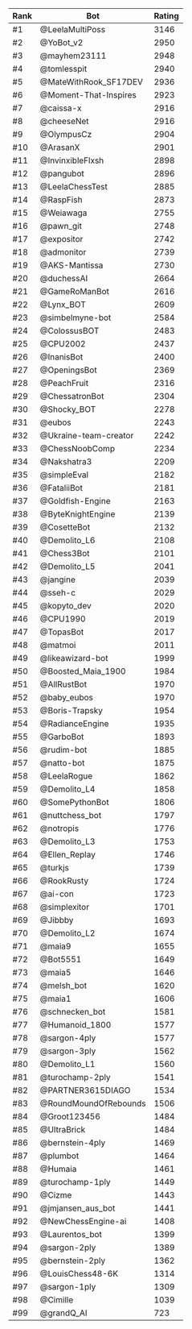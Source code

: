 Rank|Bot|Rating
---|---|---
#1|@LeelaMultiPoss|3146
#2|@YoBot_v2|2950
#3|@mayhem23111|2948
#4|@tomlesspit|2940
#5|@MateWithRook_SF17DEV|2936
#6|@Moment-That-Inspires|2923
#7|@caissa-x|2916
#8|@cheeseNet|2916
#9|@OlympusCz|2904
#10|@ArasanX|2901
#11|@InvinxibleFlxsh|2898
#12|@pangubot|2896
#13|@LeelaChessTest|2885
#14|@RaspFish|2873
#15|@Weiawaga|2755
#16|@pawn_git|2748
#17|@expositor|2742
#18|@admonitor|2739
#19|@AKS-Mantissa|2730
#20|@duchessAI|2664
#21|@GameRoManBot|2616
#22|@Lynx_BOT|2609
#23|@simbelmyne-bot|2584
#24|@ColossusBOT|2483
#25|@CPU2002|2437
#26|@InanisBot|2400
#27|@OpeningsBot|2369
#28|@PeachFruit|2316
#29|@ChessatronBot|2304
#30|@Shocky_BOT|2278
#31|@eubos|2243
#32|@Ukraine-team-creator|2242
#33|@ChessNoobComp|2234
#34|@Nakshatra3|2209
#35|@simpleEval|2182
#36|@FataliiBot|2181
#37|@Goldfish-Engine|2163
#38|@ByteKnightEngine|2139
#39|@CosetteBot|2132
#40|@Demolito_L6|2108
#41|@Chess3Bot|2101
#42|@Demolito_L5|2041
#43|@jangine|2039
#44|@sseh-c|2029
#45|@kopyto_dev|2020
#46|@CPU1990|2019
#47|@TopasBot|2017
#48|@matmoi|2011
#49|@likeawizard-bot|1999
#50|@Boosted_Maia_1900|1984
#51|@AllRustBot|1970
#52|@baby_eubos|1970
#53|@Boris-Trapsky|1954
#54|@RadianceEngine|1935
#55|@GarboBot|1893
#56|@rudim-bot|1885
#57|@natto-bot|1875
#58|@LeelaRogue|1862
#59|@Demolito_L4|1858
#60|@SomePythonBot|1806
#61|@nuttchess_bot|1797
#62|@notropis|1776
#63|@Demolito_L3|1753
#64|@Ellen_Replay|1746
#65|@turkjs|1739
#66|@RookRusty|1724
#67|@ai-con|1723
#68|@simplexitor|1701
#69|@Jibbby|1693
#70|@Demolito_L2|1674
#71|@maia9|1655
#72|@Bot5551|1649
#73|@maia5|1646
#74|@melsh_bot|1620
#75|@maia1|1606
#76|@schnecken_bot|1581
#77|@Humanoid_1800|1577
#78|@sargon-4ply|1577
#79|@sargon-3ply|1562
#80|@Demolito_L1|1560
#81|@turochamp-2ply|1541
#82|@PARTNER3615DIAGO|1534
#83|@RoundMoundOfRebounds|1506
#84|@Groot123456|1484
#85|@UltraBrick|1484
#86|@bernstein-4ply|1469
#87|@plumbot|1464
#88|@Humaia|1461
#89|@turochamp-1ply|1449
#90|@Cizme|1443
#91|@jmjansen_aus_bot|1441
#92|@NewChessEngine-ai|1408
#93|@Laurentos_bot|1399
#94|@sargon-2ply|1389
#95|@bernstein-2ply|1362
#96|@LouisChess48-6K|1314
#97|@sargon-1ply|1309
#98|@Cimille|1039
#99|@grandQ_AI|723

